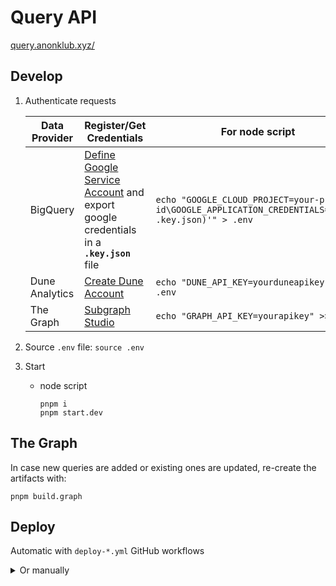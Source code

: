 # Query API

[query.anonklub.xyz/](https://query.anonklub.xyz)

## Develop

1. Authenticate requests

   | Data Provider  | Register/Get Credentials                                                                                                                                         | For node script                                                                                        |
   | -------------- | ---------------------------------------------------------------------------------------------------------------------------------------------------------------- | ------------------------------------------------------------------------------------------------------ |
   | BigQuery       | [Define Google Service Account](https://codelabs.developers.google.com/codelabs/cloud-bigquery-nodejs#3) and export google credentials in a **`.key.json`** file | `echo "GOOGLE_CLOUD_PROJECT=your-project-id\GOOGLE_APPLICATION_CREDENTIALS='$(cat .key.json)'" > .env` |
   | Dune Analytics | [Create Dune Account](https://dune.com/)                                                                                                                         | `echo "DUNE_API_KEY=yourduneapikey" >> .env`                                                           |
   | The Graph      | [Subgraph Studio](https://thegraph.com/studio/apikeys/)                                                                                                          | `echo "GRAPH_API_KEY=yourapikey" >> .env`                                                              |

2. Source `.env` file: `source .env`
3. Start
   - node script
     ```commandline
     pnpm i
     pnpm start.dev
     ```

## The Graph

In case new queries are added or existing ones are updated, re-create the artifacts with:

```commandline
pnpm build.graph
```

## Deploy

Automatic with `deploy-*.yml` GitHub workflows

<details>
  <summary>Or manually</summary>
<p>
Install [`flyctl`](https://fly.io/docs/flyctl/installing/).

```shell
flyctl deploy \
            --config apis/query/fly-staging.toml \
            --dockerfile apis/query/Dockerfile \
            --remote-only
```

</p>
</details>

